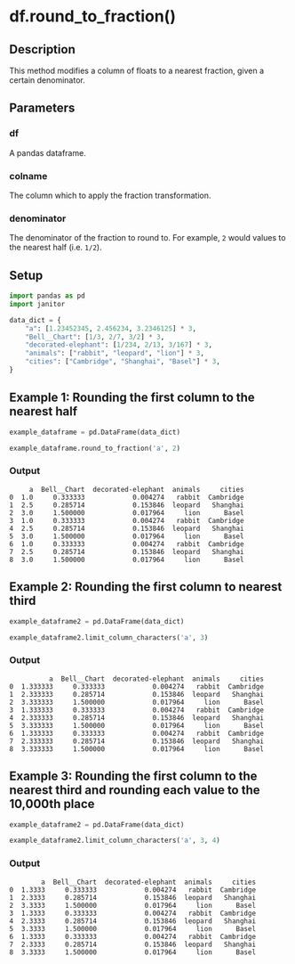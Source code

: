 # df.round_to_fraction()

## Description
This method modifies a column of floats to a nearest fraction, given a certain denominator.

## Parameters
### df
A pandas dataframe.

### colname
The column which to apply the fraction transformation.

### denominator
The denominator of the fraction to round to. For example, `2`  would values to the nearest half (i.e. `1/2`).

## Setup
```python
import pandas as pd
import janitor

data_dict = {
    "a": [1.23452345, 2.456234, 3.2346125] * 3,
    "Bell__Chart": [1/3, 2/7, 3/2] * 3,
    "decorated-elephant": [1/234, 2/13, 3/167] * 3,
    "animals": ["rabbit", "leopard", "lion"] * 3,
    "cities": ["Cambridge", "Shanghai", "Basel"] * 3,
}
```

## Example 1: Rounding the first column to the nearest half
 ```python
example_dataframe = pd.DataFrame(data_dict)

example_dataframe.round_to_fraction('a', 2)
```

### Output

         a  Bell__Chart  decorated-elephant  animals     cities
    0  1.0     0.333333            0.004274   rabbit  Cambridge
    1  2.5     0.285714            0.153846  leopard   Shanghai
    2  3.0     1.500000            0.017964     lion      Basel
    3  1.0     0.333333            0.004274   rabbit  Cambridge
    4  2.5     0.285714            0.153846  leopard   Shanghai
    5  3.0     1.500000            0.017964     lion      Basel
    6  1.0     0.333333            0.004274   rabbit  Cambridge
    7  2.5     0.285714            0.153846  leopard   Shanghai
    8  3.0     1.500000            0.017964     lion      Basel

## Example 2: Rounding the first column to nearest third

```python
example_dataframe2 = pd.DataFrame(data_dict)

example_dataframe2.limit_column_characters('a', 3)
```

### Output

              a  Bell__Chart  decorated-elephant  animals     cities
    0  1.333333     0.333333            0.004274   rabbit  Cambridge
    1  2.333333     0.285714            0.153846  leopard   Shanghai
    2  3.333333     1.500000            0.017964     lion      Basel
    3  1.333333     0.333333            0.004274   rabbit  Cambridge
    4  2.333333     0.285714            0.153846  leopard   Shanghai
    5  3.333333     1.500000            0.017964     lion      Basel
    6  1.333333     0.333333            0.004274   rabbit  Cambridge
    7  2.333333     0.285714            0.153846  leopard   Shanghai
    8  3.333333     1.500000            0.017964     lion      Basel

## Example 3: Rounding the first column to the nearest third and rounding each value to the 10,000th place

```python
example_dataframe2 = pd.DataFrame(data_dict)

example_dataframe2.limit_column_characters('a', 3, 4)
```

### Output

            a  Bell__Chart  decorated-elephant  animals     cities
    0  1.3333     0.333333            0.004274   rabbit  Cambridge
    1  2.3333     0.285714            0.153846  leopard   Shanghai
    2  3.3333     1.500000            0.017964     lion      Basel
    3  1.3333     0.333333            0.004274   rabbit  Cambridge
    4  2.3333     0.285714            0.153846  leopard   Shanghai
    5  3.3333     1.500000            0.017964     lion      Basel
    6  1.3333     0.333333            0.004274   rabbit  Cambridge
    7  2.3333     0.285714            0.153846  leopard   Shanghai
    8  3.3333     1.500000            0.017964     lion      Basel
